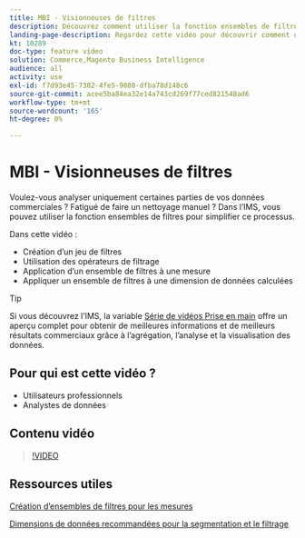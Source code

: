 ```yaml
---
title: MBI - Visionneuses de filtres
description: Découvrez comment utiliser la fonction ensembles de filtres MBI pour simplifier la création de rapports de données d’entreprise pour Adobe Commerce et Magento Open Source.
landing-page-description: Regardez cette vidéo pour découvrir comment utiliser la fonction ensembles de filtres de l’IMS pour simplifier la création de rapports de données d’entreprise.
kt: 10289
doc-type: feature video
solution: Commerce,Magento Business Intelligence
audience: all
activity: use
exl-id: f7d93e45-7382-4fe5-9088-dfba78d148c6
source-git-commit: acee5ba84ea32e14a743cd269f77ced821548ad6
workflow-type: tm+mt
source-wordcount: '165'
ht-degree: 0%

---
```


# MBI - Visionneuses de filtres

Voulez-vous analyser uniquement certaines parties de vos données commerciales ? Fatigué de faire un nettoyage manuel ? Dans l’IMS, vous pouvez utiliser la fonction ensembles de filtres pour simplifier ce processus.

Dans cette vidéo :

- Création d’un jeu de filtres
- Utilisation des opérateurs de filtrage
- Application d’un ensemble de filtres à une mesure
- Appliquer un ensemble de filtres à une dimension de données calculées

>[!TIP]
>
>Si vous découvrez l’IMS, la variable [Série de vidéos Prise en main](1-overview.md) offre un aperçu complet pour obtenir de meilleures informations et de meilleurs résultats commerciaux grâce à l’agrégation, l’analyse et la visualisation des données.

## Pour qui est cette vidéo ?

- Utilisateurs professionnels
- Analystes de données

## Contenu vidéo

>[!VIDEO](https://video.tv.adobe.com/v/342408?quality=12&learn=on)

## Ressources utiles

[Création d’ensembles de filtres pour les mesures](https://docs.magento.com/mbi/data-user/reports/ess-manage-data-filters.html)

[Dimensions de données recommandées pour la segmentation et le filtrage](https://docs.magento.com/mbi/best-practices/segment-filter.html)
